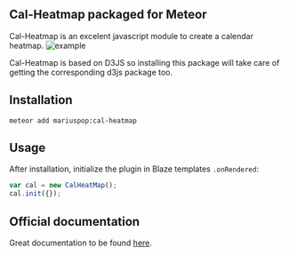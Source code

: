 ## Cal-Heatmap packaged for Meteor
Cal-Heatmap is an excelent javascript module to create a calendar heatmap.
![example](https://cloud.githubusercontent.com/assets/4264640/13897511/9b01b31a-edbb-11e5-8a86-b7b92d207d59.png)

Cal-Heatmap is based on D3JS so installing this package will take care of getting the corresponding d3js package too.

## Installation

```
meteor add mariuspop:cal-heatmap
```

## Usage
After installation, initialize the plugin in Blaze templates ```.onRendered```:
``` javascript
var cal = new CalHeatMap();
cal.init({});
```

## Official documentation

Great documentation to be found [here](http://cal-heatmap.com).
